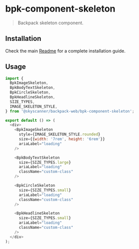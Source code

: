 # bpk-component-skeleton

> Backpack skeleton component.

## Installation

Check the main [Readme](https://github.com/skyscanner/backpack#usage) for a complete installation guide.

## Usage

```js
import { 
  BpkImageSkeleton,
  BpkBodyTextSkeleton,
  BpkCircleSkeleton,
  BpkHeadlineSkeleton,
  SIZE_TYPES, 
  IMAGE_SKELETON_STYLE,
} from '@skyscanner/backpack-web/bpk-component-skeleton';

export default () => (
  <div>
    <BpkImageSkeleton
      style={IMAGE_SKELETON_STYLE.rounded}
      size={{width: '7rem', height: '6rem'}}
      ariaLabel="loading"
    />

    <BpkBodyTextSkeleton
      size={SIZE_TYPES.large}
      ariaLabel="loading"
      className="custom-class"
    />

    <BpkCircleSkeleton
      size={SIZE_TYPES.small}
      ariaLabel="loading"
      className="custom-class"
    />

    <BpkHeadlineSkeleton
      size={SIZE_TYPES.small}
      ariaLabel="loading"
      className="custom-class"
    />
  </div>
);
```
